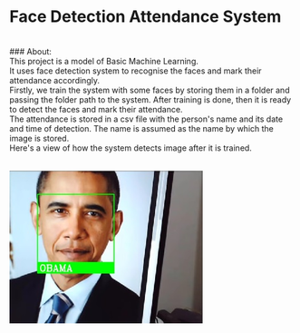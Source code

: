 # Face Detection Attendance System
<br/>
### About: 
<br/>
This project is a model of Basic Machine Learning. <br/>
It uses face detection system to recognise the faces and mark their attendance accordingly.<br/>
Firstly, we train the system with some faces by storing them in a folder and passing the folder path to the system. After training is done, then it is ready to detect the faces and mark their attendance.<br/>
The attendance is stored in a csv file with the person's name and its date and time of detection. The name is assumed as the name by which the image is stored.<br/>
Here's a view of how the system detects image after it is trained.<br/><br/>

![Face Detection](/train.jpg)
